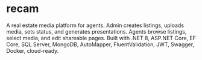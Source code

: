 # recam
A real estate media platform for agents. Admin creates listings, uploads media, sets status, and generates presentations. Agents browse listings, select media, and edit shareable pages. Built with .NET 8, ASP.NET Core, EF Core, SQL Server, MongoDB, AutoMapper, FluentValidation, JWT, Swagger, Docker, cloud-ready.
